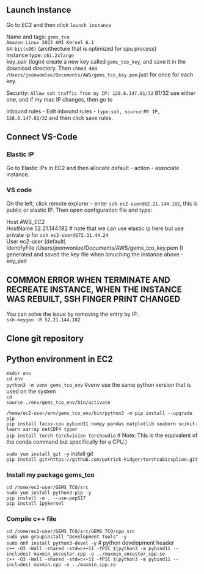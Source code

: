 
## Launch Instance
Go to EC2 and then click ```launch instance```

Name and tags: ```gems_tco```   
```Amazon Linux 2023 AMI Kernel 6.1```   
```64-bit(x86)``` (arcithecture that is optimized for cpu process)      
Instance type: ```c6i.2xlarge```      
key_pair (login) create a new key called ```gems_tco_key```, and save it in the download directory. Then 
```chmod 400 /Users/joonwonlee/Documents/AWS/gems_tco_key.pem``` just for once for each key.     

Security: ```Allow ssh traffic from my IP: 128.6.147.81/32```  81/32 use either one, and if my mac IP changes, then go to  

Inbound rules - Edit inbound rules - ```type:ssh, source:MY IP, 128.6.147.81/32``` and then click save rules.  

## Connect VS-Code
### Elastic IP
Go to  Elastic IPs in EC2 and then allocate default - action - associate instance.

### VS code
On the left, click remote explorer - enter ```ssh ec2-user@52.21.144.182```, this is public or elastic IP. Then open configuration file and type:

Host AWS_EC2     
     HostName 52.21.144.182 # note that we can use elastic ip here but use private ip for ```ssh ec2-user@172.31.44.24```    
     User ec2-user (default)     
     IdentifyFile /Users/joonwonlee/Documents/AWS/gems_tco_key.pem (I generated and saved the key file when lanuching the instance above -key_pair      

## COMMON ERROR WHEN TERMINATE AND RECREATE INSTANCE, WHEN THE INSTANCE WAS REBUILT, SSH FINGER PRINT CHANGED    
You can solve the issue by removing the entry by IP:    
```ssh-keygen -R 52.21.144.182``` 

## Clone git repository
     
## Python environment in EC2    
```mkdir env```        
```cd env```                
```python3 -m venv gems_tco_env```    #venv use the same python version that is used on the system       
```cd ```       
```source ./env/gems_tco_env/bin/activate```        

```/home/ec2-user/env/gems_tco_env/bin/python3 -m pip install --upgrade pip```       
```pip install faiss-cpu pybind11 numpy pandas matplotlib seaborn scikit-learn xarray netCDF4 typer```        
```pip install torch torchvision torchaudio```    # Note: This is the equivalent of the conda command but specifically for a CPU.)       

```sudo yum install git -y``` install git   
```pip install git+https://github.com/patrick-kidger/torchcubicspline.git```   

### Install my package gems_tco   
```cd /home/ec2-user/GEMS_TCO/src```     
```sudo yum install python3-pip -y```         
```pip install -e . --use-pep517```        
```pip install ipykernel```      

### Compile c++ file   
```cd /home/ec2-user/GEMS_TCO/src/GEMS_TCO/cpp_src```  
```sudo yum groupinstall "Development Tools" -y```     
```sudo dnf install python3-devel -y```  # python development header    
```c++ -O3 -Wall -shared -std=c++11 -fPIC $(python3 -m pybind11 --includes) maxmin_ancestor.cpp -o ../maxmin_ancestor_cpp.so```   
```c++ -O3 -Wall -shared -std=c++11 -fPIC $(python3 -m pybind11 --includes) maxmin.cpp -o ../maxmin_cpp.so```     



     
